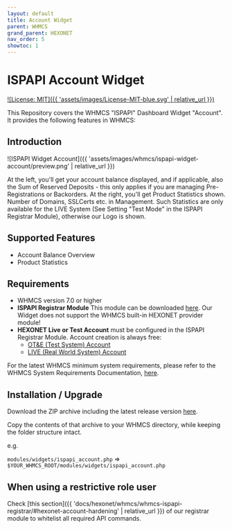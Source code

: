 ```yaml
---
layout: default
title: Account Widget
parent: WHMCS
grand_parent: HEXONET
nav_order: 5
showtoc: 1
---
```


# ISPAPI Account Widget

[![License: MIT]({{ 'assets/images/License-MIT-blue.svg' | relative_url }})](//opensource.org/licenses/MIT)

This Repository covers the WHMCS "ISPAPI" Dashboard Widget "Account". It provides the following features in WHMCS:

## Introduction

![ISPAPI Widget Account]({{ 'assets/images/whmcs/ispapi-widget-account/preview.png' | relative_url }})

At the left, you'll get your account balance displayed, and if applicable, also the Sum of Reserved Deposits - this only applies if you are managing Pre-Registrations or Backorders. At the right, you'll get Product Statistics shown. Number of Domains, SSLCerts etc. in Management. Such Statistics are only available for the LIVE System (See Setting "Test Mode" in the ISPAPI Registrar Module), otherwise our Logo is shown.

## Supported Features

* Account Balance Overview
* Product Statistics

## Requirements

* WHMCS version 7.0 or higher
* **ISPAPI Registrar Module** This module can be downloaded [here](//github.com/hexonet/whmcs-ispapi-registrar/raw/master/whmcs-ispapi-registrar-latest.zip). Our Widget does not support the WHMCS built-in HEXONET provider module!
* **HEXONET Live or Test Account** must be configured in the ISPAPI Registrar Module. Account creation is always free:
  * [OT&E (Test System) Account](//www.hexonet.net/signup-ote)
  * [LIVE (Real World System) Account](//www.hexonet.net/cart?signup=true)

For the latest WHMCS minimum system requirements, please refer to the WHMCS System Requirements Documentation, [here](//docs.whmcs.com/System_Requirements).

## Installation / Upgrade

Download the ZIP archive including the latest release version [here](//github.com/hexonet/whmcs-ispapi-widget-account/raw/master/whmcs-ispapi-widget-account-latest.zip).

Copy the contents of that archive to your WHMCS directory, while keeping the folder structure intact.

e.g.

`modules/widgets/ispapi_account.php` => `$YOUR_WHMCS_ROOT/modules/widgets/ispapi_account.php`

## When using a restrictive role user

Check [this section]({{ 'docs/hexonet/whmcs/whmcs-ispapi-registrar/#hexonet-account-hardening' | relative_url }}) of our registrar module to whitelist all required API commands.
